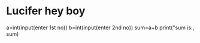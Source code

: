 # Lucifer hey boy
a=int(input(enter 1st no))
b=int(input(enter 2nd no))
sum=a+b
print("sum is:, sum)
